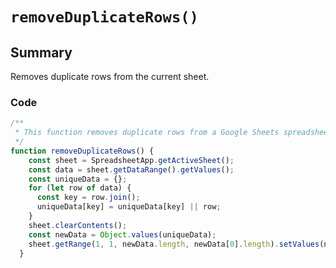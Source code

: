 # `removeDuplicateRows()`

## Summary

Removes duplicate rows from the current sheet.

### Code

```js
/**
 * This function removes duplicate rows from a Google Sheets spreadsheet.
 */
function removeDuplicateRows() {
    const sheet = SpreadsheetApp.getActiveSheet();
    const data = sheet.getDataRange().getValues();
    const uniqueData = {};
    for (let row of data) {
      const key = row.join();
      uniqueData[key] = uniqueData[key] || row;
    }
    sheet.clearContents();
    const newData = Object.values(uniqueData);
    sheet.getRange(1, 1, newData.length, newData[0].length).setValues(newData);
  }
```
